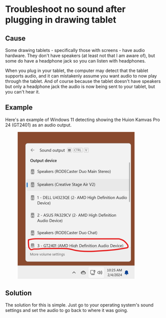 # Troubleshoot no sound after plugging in drawing tablet

## Cause

Some drawing tablets - specifically those with screens - have audio hardware. They don't have speakers (at least not that I am aware of), but some do have a headphone jack so you can listen with headphones.&#x20;

When you plug in your tablet, the computer may detect that the tablet supports audio, and it can mistakenly assume you want audio to now play through the tablet. And of course because the tablet doesn't have speakers but only a headphone jack the audio is now being sent to your tablet, but you can't hear it.

## Example

Here's an example of Windows 11 detecting showing the Huion Kamvas Pro 24 (GT2401) as an audio output.

<div align="left">

<figure><img src="../.gitbook/assets/image (1) (1) (1) (1) (1) (1).png" alt="" width="375"><figcaption></figcaption></figure>

</div>

## Solution

The solution for this is simple. Just go to your operating system's sound settings and set the audio to go back to where it was going.











